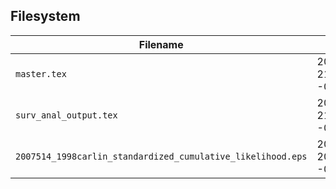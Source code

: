 

## Filesystem

| Filename                                                    | Modify                              |
|-------------------------------------------------------------|-------------------------------------|
| `master.tex`                                                | 2007-05-14 21:23:12.000000000 -0400 |
| `surv_anal_output.tex`                                      | 2007-05-14 21:47:42.000000000 -0400 |
| `2007514_1998carlin_standardized_cumulative_likelihood.eps` | 2007-05-14 20:52:02.000000000 -0400 |
